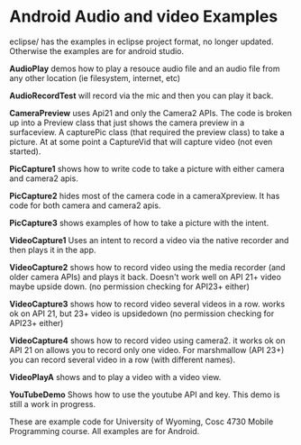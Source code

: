 Android Audio and video Examples
===========

eclipse/ has the examples in eclipse project format, no longer updated.  Otherwise the examples are for android studio.

<b>AudioPlay</b> demos how to play a resouce audio file and an audio file from any other location (ie filesystem, internet, etc)

<b>AudioRecordTest</b>  will record via the mic and then you can play it back.

<b>CameraPreview</b> uses Api21 and only the Camera2 APIs.  The code is broken up into a Preview class that just shows the camera preview
in a surfaceview.  A capturePic class (that required the preview class) to take a picture.  At at some point a CaptureVid that will capture video (not even started).

<b>PicCapture1</b> shows how to write code to take a picture with either camera and camera2 apis.

<b>PicCapture2</b> hides most of the camera code in a cameraXpreview.  It has code for both camera and camera2 apis.

<b>PicCapture3</b> shows examples of how to take a picture with the intent.

<b>VideoCapture1</b> Uses an intent to record a video via the native recorder and then plays it in the app.

<b>VideoCapture2</b> shows how to record video using the media recorder (and older camera APIs) and plays it back.  Doesn't work well on API 21+ video maybe upside down. (no permission checking for API23+ either) 

<b>VideoCapture3</b> shows how to record video several videos in a row.  works ok on API 21, but 23+ video is upsidedown  (no permission checking for API23+ either)

<b>VideoCapture4</b> shows how to record video using camera2. it works ok on API 21 on allows you to record only one video.  For marshmallow (API 23+) you can record several video in a row (with different names).

<b>VideoPlayA</b> shows and to play a video with a video view.

<b>YouTubeDemo</b> Shows how to use the youtube API and key.  This demo is still a work in progress.


These are example code for University of Wyoming, Cosc 4730 Mobile Programming course.
All examples are for Android.